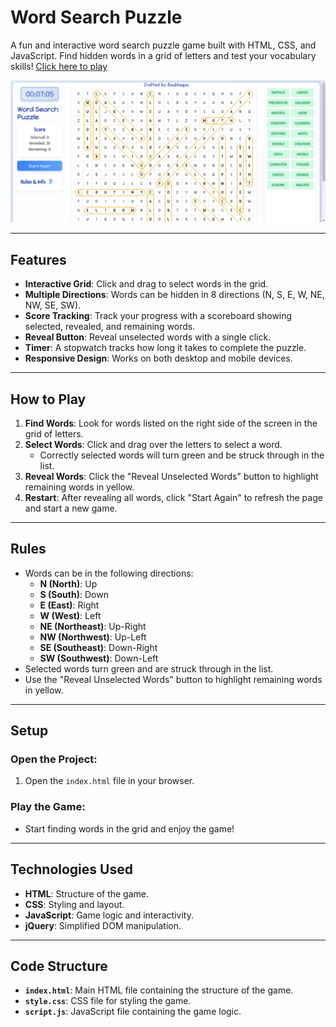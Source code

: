 # Word Search Puzzle

A fun and interactive word search puzzle game built with HTML, CSS, and JavaScript. Find hidden words in a grid of letters and test your vocabulary skills! [Click here to play](https://soubhagya2001.github.io/Word-Search-Game/)

![Word Search Puzzle Screenshot](./screenshot.png)

---

## Features

- **Interactive Grid**: Click and drag to select words in the grid.
- **Multiple Directions**: Words can be hidden in 8 directions (N, S, E, W, NE, NW, SE, SW).
- **Score Tracking**: Track your progress with a scoreboard showing selected, revealed, and remaining words.
- **Reveal Button**: Reveal unselected words with a single click.
- **Timer**: A stopwatch tracks how long it takes to complete the puzzle.
- **Responsive Design**: Works on both desktop and mobile devices.

---

## How to Play

1. **Find Words**: Look for words listed on the right side of the screen in the grid of letters.
2. **Select Words**: Click and drag over the letters to select a word.
   - Correctly selected words will turn green and be struck through in the list.
3. **Reveal Words**: Click the "Reveal Unselected Words" button to highlight remaining words in yellow.
4. **Restart**: After revealing all words, click "Start Again" to refresh the page and start a new game.

---

## Rules

- Words can be in the following directions:
  - **N (North)**: Up
  - **S (South)**: Down
  - **E (East)**: Right
  - **W (West)**: Left
  - **NE (Northeast)**: Up-Right
  - **NW (Northwest)**: Up-Left
  - **SE (Southeast)**: Down-Right
  - **SW (Southwest)**: Down-Left
- Selected words turn green and are struck through in the list.
- Use the "Reveal Unselected Words" button to highlight remaining words in yellow.

---

## Setup

### Open the Project:

1. Open the `index.html` file in your browser.

### Play the Game:

- Start finding words in the grid and enjoy the game!

---

## Technologies Used

- **HTML**: Structure of the game.
- **CSS**: Styling and layout.
- **JavaScript**: Game logic and interactivity.
- **jQuery**: Simplified DOM manipulation.

---

## Code Structure

- **`index.html`**: Main HTML file containing the structure of the game.
- **`style.css`**: CSS file for styling the game.
- **`script.js`**: JavaScript file containing the game logic.
